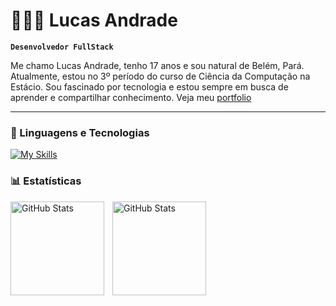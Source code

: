# 👨🏻‍💻 Lucas Andrade

**`Desenvolvedor FullStack`**

Me chamo Lucas Andrade, tenho 17 anos e sou natural de Belém, Pará. Atualmente, estou no 3º período do curso de Ciência da Computação na Estácio. Sou fascinado por tecnologia e estou sempre em busca de aprender e compartilhar conhecimento. Veja meu  [portfolio](https://lukeblackstar.github.io/portfolio/)

---

### 🤖 Linguagens e Tecnologias

[![My Skills](https://skillicons.dev/icons?i=js,html,css,react,php,python,java,c,powershell)](https://skillicons.dev)

### 📊 Estatísticas

<p>
  <img 
    align="left" 
    alt="GitHub Stats" 
    height="150" 
    style="padding-right: 10px;" 
    src="https://github-readme-stats.vercel.app/api?username=lukeblackstar&show_icons=true&hide_title=false&hide=prs&count_private=true&include_all_commits=true&theme=dark" 
  />

<img 
      align="left" 
      alt="GitHub Stats" 
      height="150" 
      src="https://github-readme-stats.vercel.app/api/top-langs/?username=lukeblackstar&theme=dark&layout=compact&custom_title=Tecnologias&langs_count=10" 
  />

</p>

